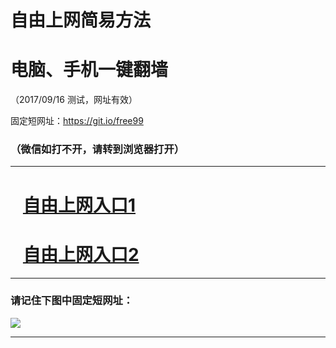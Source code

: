﻿# 自由上网简易方法

# 电脑、手机一键翻墙

（2017/09/16 测试，网址有效）

固定短网址：https://git.io/free99

### （微信如打不开，请转到浏览器打开）


***





# &nbsp;&nbsp; <a href="http://ft136310983.fwq-tz1003.online/fwqtz01.html?t=091600125238 " target="_blank">自由上网入口1</a>
# &nbsp;&nbsp; <a href="http://ft3150710385.fwq-tz1004.online/fwqtz02.html?t=091600125467 " target="_blank">自由上网入口2</a>
***

### 请记住下图中固定短网址：

<img src="https://s3-us-west-2.amazonaws.com/fwq-1001/yjfq-20170905okok.png" /> 


***

